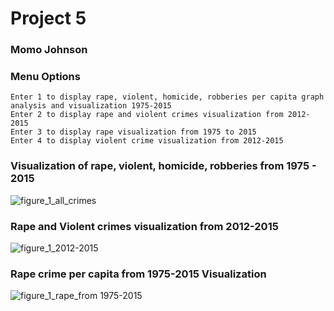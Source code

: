 # Project 5
### Momo Johnson

### Menu Options

    Enter 1 to display rape, violent, homicide, robberies per capita graph analysis and visualization 1975-2015
    Enter 2 to display rape and violent crimes visualization from 2012-2015
    Enter 3 to display rape visualization from 1975 to 2015
    Enter 4 to display violent crime visualization from 2012-2015
### Visualization of rape, violent, homicide, robberies from 1975 - 2015
![figure_1_all_crimes](https://cloud.githubusercontent.com/assets/17325437/24433516/e92df828-13ee-11e7-8d78-cef504a79b4e.png)


### Rape and Violent crimes visualization from 2012-2015
![figure_1_2012-2015](https://cloud.githubusercontent.com/assets/17325437/24434360/aac14940-13f4-11e7-8d86-2e8700d437fe.png)

### Rape crime per capita from 1975-2015 Visualization
![figure_1_rape_from 1975-2015](https://cloud.githubusercontent.com/assets/17325437/24434558/ebfb1d72-13f5-11e7-956d-830ba664c6f9.png)

